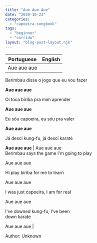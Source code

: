 ```yaml
---
title: "Aue Aue Aue"
date: "2020-10-23"
categories: 
  - "capoeira-songbook"
tags: 
  - "beginner"
  - "corrido"
layout: "blog-post-layout.njk"
---
```


| Portuguese | English |
| --- | --- |
| Aue aue aue  
Berimbau disse o jogo que eu vou fazer  
  
**Aue aue aue**  
  
Oi toca biriba pra mim aprender  
  
**Aue aue aue**  
  
Eu sóu capoeira, eu sóu pra valer  
  
**Aue aue aue**  
  
Já desci kung-fu, já desci karaté  
  
**Aue aue aue** | Aue aue aue  
Berimbau says the game I'm going to play  
  
Aue aue aue  
  
Hi play biriba for me to learn  
  
Aue aue aue  
  
I was just capoeira, I am for real  
  
Aue aue aue  
  
I've downed kung-fu, I've been  
down karate  
  
Aue aue aue |

<figcaption>

Author: Unknown

</figcaption>
